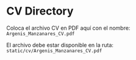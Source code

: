 # CV Directory

Coloca el archivo CV en PDF aquí con el nombre: `Argenis_Manzanares_CV.pdf`

El archivo debe estar disponible en la ruta: `static/cv/Argenis_Manzanares_CV.pdf`
